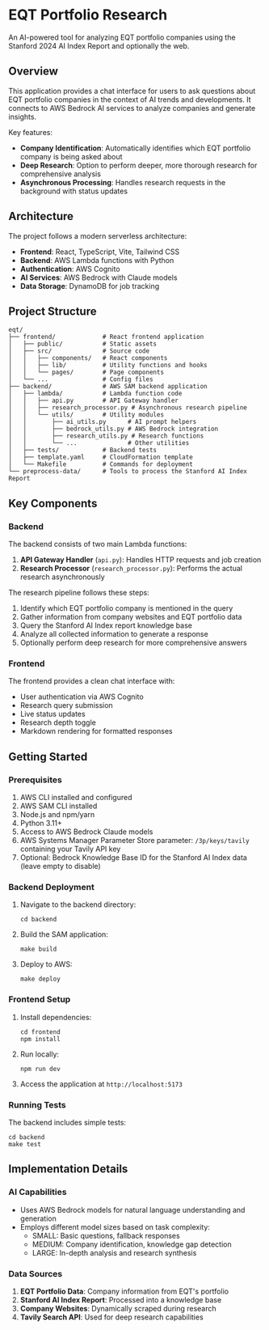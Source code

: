 # EQT Portfolio Research

An AI-powered tool for analyzing EQT portfolio companies using the Stanford 2024 AI Index Report and optionally the web.

## Overview

This application provides a chat interface for users to ask questions about EQT portfolio companies in the context of AI trends and developments. It connects to AWS Bedrock AI services to analyze companies and generate insights.

Key features:

- **Company Identification**: Automatically identifies which EQT portfolio company is being asked about
- **Deep Research**: Option to perform deeper, more thorough research for comprehensive analysis
- **Asynchronous Processing**: Handles research requests in the background with status updates

## Architecture

The project follows a modern serverless architecture:

- **Frontend**: React, TypeScript, Vite, Tailwind CSS
- **Backend**: AWS Lambda functions with Python
- **Authentication**: AWS Cognito
- **AI Services**: AWS Bedrock with Claude models
- **Data Storage**: DynamoDB for job tracking

## Project Structure

```
eqt/
├── frontend/             # React frontend application
│   ├── public/           # Static assets
│   ├── src/              # Source code
│   │   ├── components/   # React components
│   │   ├── lib/          # Utility functions and hooks
│   │   └── pages/        # Page components
│   └── ...               # Config files
├── backend/              # AWS SAM backend application
│   ├── lambda/           # Lambda function code
│   │   ├── api.py        # API Gateway handler
│   │   ├── research_processor.py # Asynchronous research pipeline
│   │   └── utils/        # Utility modules
│   │       ├── ai_utils.py      # AI prompt helpers
│   │       ├── bedrock_utils.py # AWS Bedrock integration
│   │       ├── research_utils.py # Research functions
│   │       └── ...              # Other utilities
│   ├── tests/            # Backend tests
│   ├── template.yaml     # CloudFormation template
│   └── Makefile          # Commands for deployment
└── preprocess-data/      # Tools to process the Stanford AI Index Report
```

## Key Components

### Backend

The backend consists of two main Lambda functions:

1. **API Gateway Handler** (`api.py`): Handles HTTP requests and job creation
2. **Research Processor** (`research_processor.py`): Performs the actual research asynchronously

The research pipeline follows these steps:

1. Identify which EQT portfolio company is mentioned in the query
2. Gather information from company websites and EQT portfolio data
3. Query the Stanford AI Index report knowledge base
4. Analyze all collected information to generate a response
5. Optionally perform deep research for more comprehensive answers

### Frontend

The frontend provides a clean chat interface with:

- User authentication via AWS Cognito
- Research query submission
- Live status updates
- Research depth toggle
- Markdown rendering for formatted responses

## Getting Started

### Prerequisites

1. AWS CLI installed and configured
2. AWS SAM CLI installed
3. Node.js and npm/yarn
4. Python 3.11+
5. Access to AWS Bedrock Claude models
6. AWS Systems Manager Parameter Store parameter: `/3p/keys/tavily` containing your Tavily API key
7. Optional: Bedrock Knowledge Base ID for the Stanford AI Index data (leave empty to disable)

### Backend Deployment

1. Navigate to the backend directory:

   ```
   cd backend
   ```

2. Build the SAM application:

   ```
   make build
   ```

3. Deploy to AWS:
   ```
   make deploy
   ```

### Frontend Setup

1. Install dependencies:

   ```
   cd frontend
   npm install
   ```

2. Run locally:

   ```
   npm run dev
   ```

3. Access the application at `http://localhost:5173`

### Running Tests

The backend includes simple tests:

```
cd backend
make test
```

## Implementation Details

### AI Capabilities

- Uses AWS Bedrock models for natural language understanding and generation
- Employs different model sizes based on task complexity:
  - SMALL: Basic questions, fallback responses
  - MEDIUM: Company identification, knowledge gap detection
  - LARGE: In-depth analysis and research synthesis

### Data Sources

1. **EQT Portfolio Data**: Company information from EQT's portfolio
2. **Stanford AI Index Report**: Processed into a knowledge base
3. **Company Websites**: Dynamically scraped during research
4. **Tavily Search API**: Used for deep research capabilities
